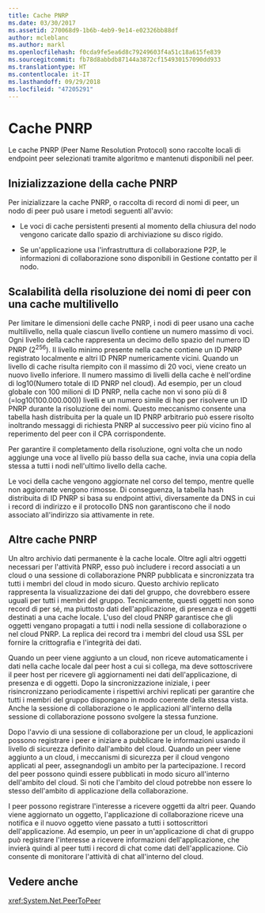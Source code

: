 ```yaml
---
title: Cache PNRP
ms.date: 03/30/2017
ms.assetid: 270068d9-1b6b-4eb9-9e14-e02326bb88df
author: mcleblanc
ms.author: markl
ms.openlocfilehash: f0cda9fe5ea6d8c79249603f4a51c18a615fe839
ms.sourcegitcommit: fb78d8abbdb87144a3872cf154930157090dd933
ms.translationtype: HT
ms.contentlocale: it-IT
ms.lasthandoff: 09/29/2018
ms.locfileid: "47205291"
---
```

# <a name="pnrp-caches"></a>Cache PNRP
Le cache PNRP (Peer Name Resolution Protocol) sono raccolte locali di endpoint peer selezionati tramite algoritmo e mantenuti disponibili nel peer.  
  
## <a name="pnrp-cache-initialization"></a>Inizializzazione della cache PNRP  
 Per inizializzare la cache PNRP, o raccolta di record di nomi di peer, un nodo di peer può usare i metodi seguenti all'avvio:  
  
-   Le voci di cache persistenti presenti al momento della chiusura del nodo vengono caricate dallo spazio di archiviazione su disco rigido.  
  
-   Se un'applicazione usa l'infrastruttura di collaborazione P2P, le informazioni di collaborazione sono disponibili in Gestione contatto per il nodo.  
  
## <a name="scaling-peer-name-resolution-with-a-multi-level-cache"></a>Scalabilità della risoluzione dei nomi di peer con una cache multilivello  
 Per limitare le dimensioni delle cache PNRP, i nodi di peer usano una cache multilivello, nella quale ciascun livello contiene un numero massimo di voci. Ogni livello della cache rappresenta un decimo dello spazio del numero ID PNRP (2<sup>256</sup>). Il livello minimo presente nella cache contiene un ID PNRP registrato localmente e altri ID PNRP numericamente vicini. Quando un livello di cache risulta riempito con il massimo di 20 voci, viene creato un nuovo livello inferiore. Il numero massimo di livelli della cache è nell'ordine di log10(Numero totale di ID PNRP nel cloud). Ad esempio, per un cloud globale con 100 milioni di ID PNRP, nella cache non vi sono più di 8 (=log10(100.000.000)) livelli e un numero simile di hop per risolvere un ID PNRP durante la risoluzione dei nomi. Questo meccanismo consente una tabella hash distribuita per la quale un ID PNRP arbitrario può essere risolto inoltrando messaggi di richiesta PNRP al successivo peer più vicino fino al reperimento del peer con il CPA corrispondente.  
  
 Per garantire il completamento della risoluzione, ogni volta che un nodo aggiunge una voce al livello più basso della sua cache, invia una copia della stessa a tutti i nodi nell'ultimo livello della cache.  
  
 Le voci della cache vengono aggiornate nel corso del tempo, mentre quelle non aggiornate vengono rimosse. Di conseguenza, la tabella hash distribuita di ID PNRP si basa su endpoint attivi, diversamente da DNS in cui i record di indirizzo e il protocollo DNS non garantiscono che il nodo associato all'indirizzo sia attivamente in rete.  
  
## <a name="other-pnrp-caches"></a>Altre cache PNRP  
 Un altro archivio dati permanente è la cache locale.  Oltre agli altri oggetti necessari per l'attività PNRP, esso può includere i record associati a un cloud o una sessione di collaborazione PNRP pubblicata e sincronizzata tra tutti i membri del cloud in modo sicuro. Questo archivio replicato rappresenta la visualizzazione dei dati del gruppo, che dovrebbero essere uguali per tutti i membri del gruppo. Tecnicamente, questi oggetti non sono record di per sé, ma piuttosto dati dell'applicazione, di presenza e di oggetti destinati a una cache locale. L'uso del cloud PNRP garantisce che gli oggetti vengano propagati a tutti i nodi nella sessione di collaborazione o nel cloud PNRP.  La replica dei record tra i membri del cloud usa SSL per fornire la crittografia e l'integrità dei dati.  
  
 Quando un peer viene aggiunto a un cloud, non riceve automaticamente i dati nella cache locale dal peer host a cui si collega, ma deve sottoscrivere il peer host per ricevere gli aggiornamenti nei dati dell'applicazione, di presenza e di oggetti. Dopo la sincronizzazione iniziale, i peer risincronizzano periodicamente i rispettivi archivi replicati per garantire che tutti i membri del gruppo dispongano in modo coerente della stessa vista.  Anche la sessione di collaborazione o le applicazioni all'interno della sessione di collaborazione possono svolgere la stessa funzione.  
  
 Dopo l'avvio di una sessione di collaborazione per un cloud, le applicazioni possono registrare i peer e iniziare a pubblicare le informazioni usando il livello di sicurezza definito dall'ambito del cloud. Quando un peer viene aggiunto a un cloud, i meccanismi di sicurezza per il cloud vengono applicati al peer, assegnandogli un ambito per la partecipazione.  I record del peer possono quindi essere pubblicati in modo sicuro all'interno dell'ambito del cloud. Si noti che l'ambito del cloud potrebbe non essere lo stesso dell'ambito di applicazione della collaborazione.  
  
 I peer possono registrare l'interesse a ricevere oggetti da altri peer. Quando viene aggiornato un oggetto, l'applicazione di collaborazione riceve una notifica e il nuovo oggetto viene passato a tutti i sottoscrittori dell'applicazione. Ad esempio, un peer in un'applicazione di chat di gruppo può registrare l'interesse a ricevere informazioni dell'applicazione, che invierà quindi al peer tutti i record di chat come dati dell'applicazione.  Ciò consente di monitorare l'attività di chat all'interno del cloud.  
  
## <a name="see-also"></a>Vedere anche  
 <xref:System.Net.PeerToPeer>
